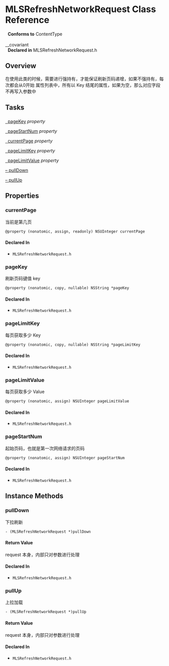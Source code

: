 # MLSRefreshNetworkRequest Class Reference

&nbsp;&nbsp;**Conforms to** ContentType<br />  
__covariant  
&nbsp;&nbsp;**Declared in** MLSRefreshNetworkRequest.h  

## Overview

在使用此类的时候，需要进行强持有，才能保证刷新页码递增，如果不强持有，每次都会从0开始
属性列表中，所有以 Key 结尾的属性，如果为空，那么对应字段不再写入参数中

## Tasks

### 

[&nbsp;&nbsp;pageKey](#//api/name/pageKey) *property* 

[&nbsp;&nbsp;pageStartNum](#//api/name/pageStartNum) *property* 

[&nbsp;&nbsp;currentPage](#//api/name/currentPage) *property* 

[&nbsp;&nbsp;pageLimitKey](#//api/name/pageLimitKey) *property* 

[&nbsp;&nbsp;pageLimitValue](#//api/name/pageLimitValue) *property* 

[&ndash;&nbsp;pullDown](#//api/name/pullDown)  

[&ndash;&nbsp;pullUp](#//api/name/pullUp)  

## Properties

<a name="//api/name/currentPage" title="currentPage"></a>
### currentPage

当前是第几页

`@property (nonatomic, assign, readonly) NSUInteger currentPage`

#### Declared In
* `MLSRefreshNetworkRequest.h`

<a name="//api/name/pageKey" title="pageKey"></a>
### pageKey

刷新页码键值 key

`@property (nonatomic, copy, nullable) NSString *pageKey`

#### Declared In
* `MLSRefreshNetworkRequest.h`

<a name="//api/name/pageLimitKey" title="pageLimitKey"></a>
### pageLimitKey

每页获取多少 Key

`@property (nonatomic, copy, nullable) NSString *pageLimitKey`

#### Declared In
* `MLSRefreshNetworkRequest.h`

<a name="//api/name/pageLimitValue" title="pageLimitValue"></a>
### pageLimitValue

每页获取多少 Value

`@property (nonatomic, assign) NSUInteger pageLimitValue`

#### Declared In
* `MLSRefreshNetworkRequest.h`

<a name="//api/name/pageStartNum" title="pageStartNum"></a>
### pageStartNum

起始页码，也就是第一次网络请求的页码

`@property (nonatomic, assign) NSUInteger pageStartNum`

#### Declared In
* `MLSRefreshNetworkRequest.h`

<a title="Instance Methods" name="instance_methods"></a>
## Instance Methods

<a name="//api/name/pullDown" title="pullDown"></a>
### pullDown

下拉刷新

`- (MLSRefreshNetworkRequest *)pullDown`

#### Return Value
request 本身，内部只对参数进行处理

#### Declared In
* `MLSRefreshNetworkRequest.h`

<a name="//api/name/pullUp" title="pullUp"></a>
### pullUp

上拉加载

`- (MLSRefreshNetworkRequest *)pullUp`

#### Return Value
request 本身，内部只对参数进行处理

#### Declared In
* `MLSRefreshNetworkRequest.h`

